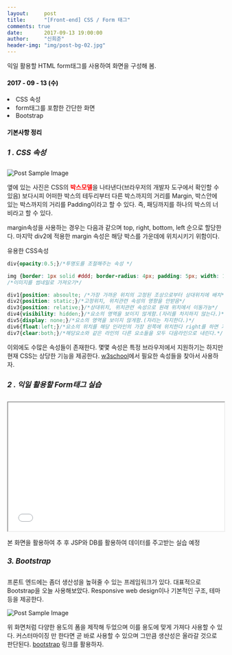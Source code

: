 ```yaml
---
layout:     post
title:      "[Front-end] CSS / Form 태그"
comments: true
date:       2017-09-13 19:00:00
author:     "신희준"
header-img: "img/post-bg-02.jpg"
---
```


<p>익일 활용할 HTML form태그를 사용하여 화면을 구성해 봄.</p>

<H4 style ="font-weight:bold; color : black">2017 - 09 - 13 (수)</H4>
<li>CSS 속성</li>
<li>form태그를 포함한 간단한 화면</li>
<li>Bootstrap</li>

<H4 style ="font-weight:bold; color:black;">기본사항 정리</H4>


<h5 style = "font-size: 17px; font-weight : bold;">1 . CSS 속성</h5>

<img src="{{ site.baseurl }}/img/boxmodel.JPG" alt="Post Sample Image">

<p style="float:left;">옆에 있는 사진은 CSS의 <b style="color:red; font-weight:bold;">박스모델</b>을 나타낸다(브라우저의 개발자 도구에서 확인할 수 있음) 보다시피 어떠한 박스의 테두리부터 다른 박스까지의 거리를 Margin, 박스안에 있는 박스까지의 거리를 Padding이라고 할 수 있다. 즉, 패딩까지를 하나의 박스의 너비라고 할 수 있다. </p>

~~~css
div{margin-top: 10px;}
div1{margin: 10px 20px 10px 20px;}
div2{margin: 0 auto;}
~~~
<p>margin속성을 사용하는 경우는 다음과 같으며 top, right, bottom, left 순으로 할당한다. 마지막 div2에 적용한 margin 속성은 해당 박스를 가운데에 위치시키기 위함이다.</p>

<p>유용한 CSS속성</p>


~~~CSS
div{opacity:0.5;}/*투명도를 조절해주는 속성 */

img {border: 1px solid #ddd; border-radius: 4px; padding: 5px; width: 150px;}
/*이미지를 썸네일로 가져오기*/

div1{position: absoulte; /*가장 가까운 위치의 고정된 조상으로부터 상대위치에 배치*/}
div2{position: static;}/*고정위치, 위치관련 속성의 영향을 안받음*/
div3{position: relative;}/*상대위치, 위치관련 속성으로 원래 위치에서 이동가능*/
div4{visibility: hidden;}/*요소의 영역을 보이지 않게함.(자리를 차지하지 않는다.)*/
div5{display: none;}/*요소의 영역을 보이지 않게함.(자리는 차지한다.)*/
div6{float:left;}/*요소의 위치를 해당 인라인의 가장 왼쪽에 위치한다 right를 하면 가장 오른쪽*/
div7{clear:both;}/*해당요소와 같은 라인의 다른 요소들을 모두 다음라인으로 내린다.*/
~~~


<p>이외에도 수많은 속성들이 존재한다. 몇몇 속성은 특정 브라우저에서 지원하기는 하지만 현재 CSS는 상당한 기능을 제공한다. <a href="http://www.w3schools.com">w3school</a>에서 필요한 속성들을 찾아서 사용하자.</p>


<h5 style = "font-size: 17px; font-weight : bold;">2 . 익일 활용할 Form태그 실습</h5>
<iframe src="/htmlpractice/index.html" style ="width : 100%; height : 300px;">
</iframe>

<p>본 화면을 활용하여 추 후 JSP와 DB를 활용하여 데이터를 주고받는 실습 예정</p>

<h5 style = "font-size: 17px; font-weight : bold;">3. Bootstrap</h5>
<p>프론트 엔드에는 좀더 생산성을 높혀줄 수 있는 프레임워크가 있다. 대표적으로 Bootstrap을 오늘 사용해보았다. Responsive web design이나 기본적인 구조, 테마등을 제공한다.  </p>

<img src="{{ site.baseurl }}/img/bootStrap.JPG" alt="Post Sample Image">

<p>위 화면처럼 다양한 용도의 폼을 제작해 두었으며 이를 용도에 맞게 가져다 사용할 수 있다. 커스터마이징 만 한다면 곧 바로 사용할 수 있으며 그만큼 생산성은 올라갈 것으로 판단된다. <a href="http://bootstrapk.com/">bootstrap</a> 링크를 활용하자. </p>
